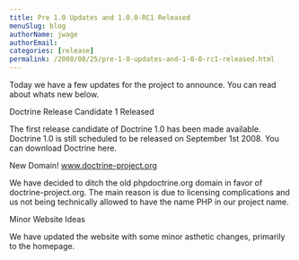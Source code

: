 ```yaml
---
title: Pre 1.0 Updates and 1.0.0-RC1 Released
menuSlug: blog
authorName: jwage 
authorEmail: 
categories: [release]
permalink: /2008/08/25/pre-1-0-updates-and-1-0-0-rc1-released.html
---
```

<p>

Today we have a few updates for the project to announce. You can read
about whats new below.

</p><p>

Doctrine Release Candidate 1 Released

</p><p>

The first release candidate of Doctrine 1.0 has been made available.
Doctrine 1.0 is still scheduled to be released on September 1st 2008.
You can download Doctrine here.

</p><p>

New Domain! www.doctrine-project.org

</p><p>

We have decided to ditch the old phpdoctrine.org domain in favor of
doctrine-project.org. The main reason is due to licensing complications
and us not being technically allowed to have the name PHP in our project
name.

</p><p>

Minor Website Ideas

</p><p>

We have updated the website with some minor asthetic changes, primarily
to the homepage.

</p>


